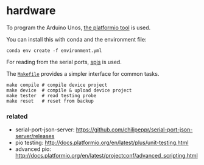 # hardware

To program the Arduino Unos, [the platformio tool][pio] is used.

You can install this with conda and the environment file:

    conda env create -f environment.yml

For reading from the serial ports, [spjs][spjs] is used.

The [`Makefile`][mk] provides a simpler interface for common tasks.

    make compile # compile device project
    make device  # compile & upload device project
    make tester  # read testing probe
    make reset   # reset from backup

### related

- serial-port-json-server: https://github.com/chilipeppr/serial-port-json-server/releases
- pio testing: http://docs.platformio.org/en/latest/plus/unit-testing.html
- advanced pio: http://docs.platformio.org/en/latest/projectconf/advanced_scripting.html

[spjs]:https://github.com/platformio/platformio-core
[pio]:https://github.com/platformio/platformio-core
[mk]:./Makefile

